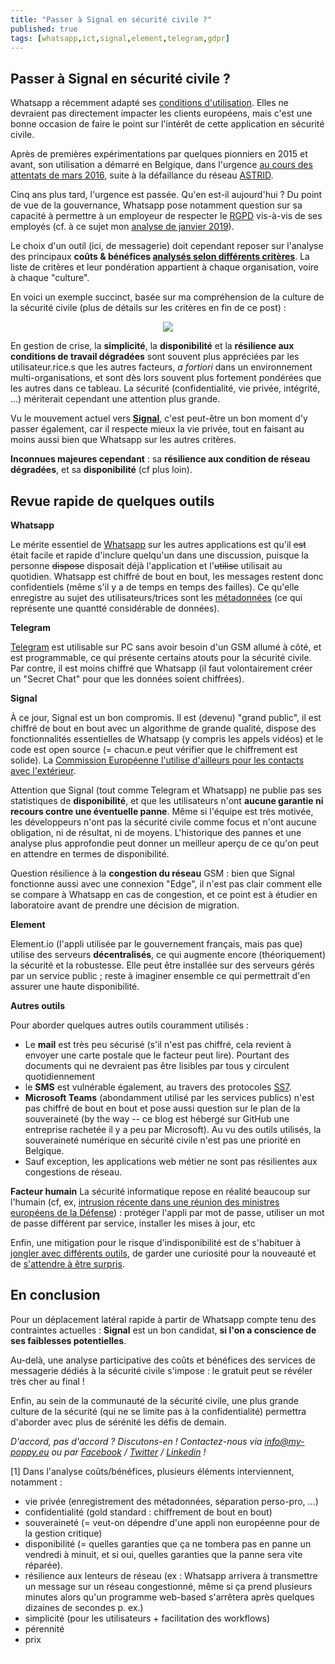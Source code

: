```yaml
---
title: "Passer à Signal en sécurité civile ?"
published: true
tags: [whatsapp,ict,signal,element,telegram,gdpr]
---
```


Passer à Signal en sécurité civile ?
-
Whatsapp a récemment adapté ses [conditions d'utilisation](https://www.whatsapp.com/legal/terms-of-service/?lang=fr). Elles ne devraient pas directement impacter les clients européens, mais c'est une bonne occasion de faire le point sur l'intérêt de cette application en sécurité civile.

Après de premières expérimentations par quelques pionniers en 2015 et avant, son utilisation a démarré en Belgique, dans l'urgence [au cours des attentats de mars 2016](https://www.rtl.be/info/belgique/faits-divers/attentats-a-bruxelles-voici-pourquoi-la-police-a-du-communiquer-via-whatsapp-pendant-les-operations-de-secours-805347.aspx), suite à la défaillance du réseau [ASTRID](https://www.astrid.be).

Cinq ans plus tard, l'urgence est passée. Qu'en est-il aujourd'hui ? Du point de vue de la gouvernance, Whatsapp pose notamment question sur sa capacité à permettre à un employeur de respecter le [RGPD](https://fr.wikipedia.org/wiki/R%C3%A8glement_g%C3%A9n%C3%A9ral_sur_la_protection_des_donn%C3%A9es) vis-à-vis de ses employés (cf. à ce sujet mon <a href='https://blog.my-poppy.eu/Whatsapp'>analyse de janvier 2019</a>).

Le choix d'un outil (ici, de messagerie) doit cependant reposer sur l'analyse des principaux **coûts & bénéfices [analysés selon différents critères](https://blog.my-poppy.eu/decider)**. La liste de critères et leur pondération appartient à chaque organisation, voire à chaque "culture". 

En voici un exemple succinct, basée sur ma compréhension de la culture de la sécurité civile (plus de détails sur les critères en fin de ce post) :
<center><img src='https://blog.my-poppy.eu/images/ilffoifdofkjadna.png?a=1'></center>

En gestion de crise, la **simplicité**, la **disponibilité** et la **résilience aux conditions de travail dégradées** sont souvent plus appréciées par les utilisateur.rice.s que les autres facteurs, *a fortiori* dans un environnement multi-organisations, et sont dès lors souvent plus fortement pondérées que les autres dans ce tableau. La sécurité (confidentialité, vie privée, intégrité, ...) mériterait cependant une attention plus grande. 

Vu le mouvement actuel vers **[Signal](https://signal.org/fr/)**, c'est peut-être un bon moment d'y passer également, car il respecte mieux la vie privée, tout en faisant au moins aussi bien que Whatsapp sur les autres critères. 

**Inconnues majeures cependant** : sa **résilience aux condition de réseau dégradées**, et sa **disponibilité** (cf plus loin).


Revue rapide de quelques outils
-
**Whatsapp**

Le mérite essentiel de [Whatsapp](https://www.whatsapp.com) sur les autres applications est qu'il ~~est~~ était facile et rapide d'inclure quelqu'un dans une discussion, puisque la personne ~~dispose~~ disposait déjà l'application et l'~~utilise~~ utilisait au quotidien. Whatsapp est chiffré de bout en bout, les messages restent donc confidentiels (même s'il y a de temps en temps des failles). Ce qu'elle enregistre au sujet des utilisateurs/trices sont les [métadonnées](https://www.numerama.com/politique/161153-whatsapp-cache-le-contenu-mais-garde-toujours-les-metadonnees-du-contenant.html) (ce qui représente une quantté considérable de données).

**Telegram**

[Telegram](https://telegram.org/) est utilisable sur PC sans avoir besoin d'un GSM allumé à côté, et est programmable, ce qui présente certains atouts pour la sécurité civile. Par contre, il est moins chiffré que Whatsapp (il faut volontairement créer un "Secret Chat" pour que les données soient chiffrées).

**Signal**

À ce jour, Signal est un bon compromis. Il est (devenu) "grand public", il est chiffré de bout en bout avec un algorithme de grande qualité, dispose des fonctionnalités essentielles de Whatsapp (y compris les appels vidéos) et le code est open source (= chacun.e peut vérifier que le chiffrement est solide). La [Commission Européenne l'utilise d'ailleurs pour les contacts avec l'extérieur](https://www.theverge.com/2020/2/24/21150918/european-commission-signal-encrypted-messaging).

Attention que Signal (tout comme Telegram et Whatsapp) ne publie pas ses statistiques de **disponibilité**, et que les utilisateurs n'ont **aucune garantie ni recours contre une éventuelle panne**. Même si l'équipe est très motivée, les développeurs n'ont pas la sécurité civile comme focus et n'ont aucune obligation, ni de résultat, ni de moyens. L'historique des pannes et une analyse plus approfondie peut donner un meilleur aperçu de ce qu'on peut en  attendre en termes de disponibilité.

Question résilience à la **congestion du réseau** GSM : bien que Signal fonctionne aussi avec une connexion "Edge", il n'est pas clair comment elle se compare à Whatsapp en cas de congestion, et ce point est à étudier en laboratoire avant de prendre une décision de migration.

**Element**

Element.io (l'appli utilisée par le gouvernement français, mais pas que) utilise des serveurs **décentralisés**, ce qui augmente encore (théoriquement) la sécurité et la robustesse. Elle peut être installée sur des serveurs gérés par un service public ; reste à imaginer ensemble ce qui permettrait d'en assurer une haute disponibilité.

**Autres outils**

Pour aborder quelques autres outils couramment utilisés :

  - Le **mail** est très peu sécurisé (s'il n'est pas chiffré, cela revient à envoyer une carte postale que le facteur peut lire). Pourtant des documents qui ne devraient pas être lisibles par tous y circulent quotidiennement
  - le **SMS** est vulnérable également, au travers des protocoles [SS7](https://www.nextinpact.com/article/26416/104214-ss7-apres-interceptions-sms-securite-reseaux-mobiles-en-question).
  - **Microsoft Teams** (abondamment utilisé par les services publics) n'est pas chiffré de bout en bout et pose aussi question sur le plan de la souveraineté (by the way -- ce blog est hébergé sur GitHub une entreprise rachetée il y a peu par Microsoft). Au vu des outils utilisés, la souveraineté numérique en sécurité civile n'est pas  une priorité en Belgique.
- Sauf exception, les applications web métier ne sont pas résilientes aux congestions de réseau.

**Facteur humain**
La sécurité informatique repose en réalité beaucoup sur l'humain (cf, ex, [intrusion récente dans une réunion des ministres européens de la Défense](https://www.rtbf.be/info/medias/detail_un-journaliste-neerlandais-parvient-a-s-introduire-dans-une-videoconference-confidentielle-de-l-ue?id=10636662)) : protéger l'appli par mot de passe, utiliser un mot de passe différent par service, installer les mises à jour, etc

Enfin, une mitigation pour le risque d'indisponibilité est de s'habituer à [jongler avec différents outils](https://docs.my-poppy.eu/2016_kta_poppy_devancer_inattendu.pdf), de garder une curiosité pour la nouveauté et de [s'attendre à être surpris](https://www.lesechos.fr/2003/10/patrick-lagadec-il-faut-se-preparer-collectivement-a-la-surprise-675973).


**En conclusion**
-
Pour un déplacement latéral rapide à partir de Whatsapp compte tenu des contraintes actuelles : **Signal** est un bon candidat, **si l'on a conscience de ses faiblesses potentielles**. 

Au-delà, une analyse participative des coûts et bénéfices des services de messagerie dédiés à la sécurité civile s'impose : le gratuit peut se révéler très cher au final ! 

Enfin, au sein de la communauté de la sécurité civile, une plus grande culture de la sécurité (qui ne se limite pas à la confidentialité) permettra d'aborder avec plus de sérénité les défis de demain.


 
 
_D'accord, pas d'accord ? Discutons-en ! Contactez-nous via info@my-poppy.eu ou par [Facebook](https://facebook.com/mypoppyeu) / [Twitter](https://twitter.com/mypoppy_eu) / [Linkedin](https://www.linkedin.com/in/ccloquet/) !_



[1] Dans l'analyse coûts/bénéfices, plusieurs éléments interviennent, notamment :

-   vie privée (enregistrement des métadonnées, séparation perso-pro, ...)
-   confidentialité (gold standard : chiffrement de bout en bout)
-   souveraineté (= veut-on dépendre d'une appli non européenne pour de la gestion critique)
-   disponibilité (= quelles garanties que ça ne tombera pas en panne un vendredi à minuit, et si oui, quelles garanties que la panne sera vite réparée).
-   résilience aux lenteurs de réseau (ex : Whatsapp arrivera à transmettre un message sur un réseau congestionné, même si ça prend plusieurs minutes alors qu'un programme web-based s'arrêtera après quelques dizaines de secondes p. ex.)
-   simplicité (pour les utilisateurs + facilitation des workflows)
-   pérennité
-   prix




<iframe src="https://www.my-poppy.eu/cnt/cnt.php" width="1" height="1" frameBorder="0">

